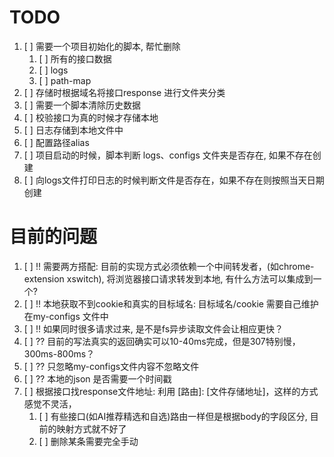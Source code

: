 # TODO

1. [ ] 需要一个项目初始化的脚本, 帮忙删除
   1. [ ] 所有的接口数据
   2. [ ] logs
   3. [ ] path-map
2. [ ] 存储时根据域名将接口response 进行文件夹分类
3. [ ] 需要一个脚本清除历史数据
4. [ ] 校验接口为真的时候才存储本地
5. [ ] 日志存储到本地文件中
6. [ ] 配置路径alias
7. [ ] 项目启动的时候，脚本判断 logs、configs 文件夹是否存在, 如果不存在创建
8. [ ] 向logs文件打印日志的时候判断文件是否存在，如果不存在则按照当天日期创建



# 目前的问题

1. [ ] !! 需要两方搭配: 目前的实现方式必须依赖一个中间转发者，(如chrome-extension xswitch), 将浏览器接口请求转发到本地, 有什么方法可以集成到一个?
2. [ ] !! 本地获取不到cookie和真实的目标域名: 目标域名/cookie 需要自己维护在my-configs 文件中
3. [ ] !! 如果同时很多请求过来, 是不是fs异步读取文件会让相应更快？
4. [ ] ?? 目前的写法真实的返回确实可以10-40ms完成，但是307特别慢，300ms-800ms？
5. [ ] ?? 只忽略my-configs文件内容不忽略文件
6. [ ] ?? 本地的json 是否需要一个时间戳
7. [ ] 根据接口找response文件地址: 利用 [路由]: [文件存储地址]，这样的方式感觉不灵活，
   1. [ ] 有些接口(如AI推荐精选和自选)路由一样但是根据body的字段区分, 目前的映射方式就不好了
   2. [ ] 删除某条需要完全手动